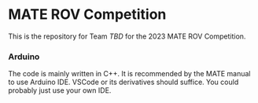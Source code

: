 # MATE ROV Competition
This is the repository for Team *TBD* for the 2023 MATE ROV Competition.

### Arduino
The code is mainly written in C++. It is recommended by the MATE manual to use Arduino IDE. VSCode or its derivatives should suffice. You could probably just use your own IDE.

###
